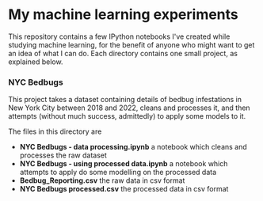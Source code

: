 # My machine learning experiments

This repository contains a few IPython notebooks I've created while studying machine learning, for the benefit of anyone who might
want to get an idea of what I can do. Each directory contains one small project, as explained below.

### NYC Bedbugs
This project takes a dataset containing details of bedbug infestations in New York City between 2018 and 2022, cleans and processes
it, and then attempts (without much success, admittedly) to apply some models to it.

The files in this directory are
- **NYC Bedbugs - data processing.ipynb** a notebook which cleans and processes the raw dataset
- **NYC Bedbugs - using processed data.ipynb** a notebook which attempts to apply do some modelling on the processed data
- **Bedbug_Reporting.csv** the raw data in csv format
- **NYC Bedbugs processed.csv** the processed data in csv format
